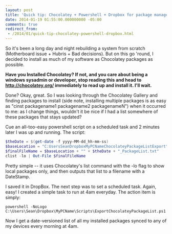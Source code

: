 ```yaml
---
layout: post
title: 'Quick tip: Chocolatey + Powershell + Dropbox for package management and backup'
date: 2014-01-19 01:55:00.000000000 -05:00
comments: true
redirect_from: 
 - /2014/01/quick-tip-chocolatey-powershell-dropbox.html
---
```

So it's been a long day and night rebuilding a system from scratch (Motherboard issue + Hubris + Bad decisions). But on this go 'round, I decided to install as much of my software as Chocolatey packages as possible.

**Have you Installed Chocolatey? If not, and you care about being a windows sysadmin or developer, stop reading this and head to <http://chocolatey.org/> immediately to read up and install it. I'll wait.**

Done? Okay, great. So I was looking through the Chocolatey Gallery and finding packages to install (side note, installing multiple packages is as easy as "cinst packagename1 packagename2 packagenameN") when it occurred to me: as I change things, wouldn't it be nice if I had a list somewhere of these packages that stays updated?

Cue an all-too-easy powershell script on a scheduled task and 2 minutes later I was up and running. The script:

```powershell
$theDate = $(get-date -f yyyy-MM-dd_hh-mm-ss)
$baseLocation = "C:UsersSeanDropboxMyPCNameChocolateyPackageListExport"
$finalFileName = $baseLocation + "" + $theDate + "_PackageList.txt"
clist -lo | Out-File $finalFileName
```

Pretty simple -- it uses Chocolatey's list command with the -lo flag to show local packages only, and then outputs that list to a filename with a DateStamp.

I saved it in DropBox. The next step was to set a scheduled task. Again, easy! I created a simple task to run at 4am everyday. The action item is simply:

    powershell -NoLogo C:\Users\Sean\Dropbox\MyPCName\Scripts\ExportChocolateyPackageList.ps1

Now I get a date-versioned list of all my installed packages synced to any of my devices every morning at 4am.
